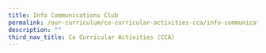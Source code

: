 ```yaml
---
title: Info Communications Club
permalink: /our-curriculum/co-curricular-activities-cca/info-communications-club
description: ""
third_nav_title: Co Curricular Activities (CCA)
---
```

